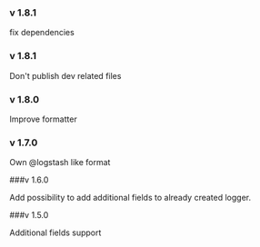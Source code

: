 ### v 1.8.1

fix dependencies

### v 1.8.1

Don't publish dev related files

### v 1.8.0

Improve formatter

### v 1.7.0

Own @logstash like format

###v 1.6.0

Add possibility to add additional fields to already created logger.

###v 1.5.0

Additional fields support
